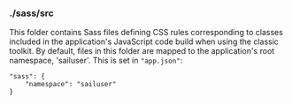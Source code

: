 ### ./sass/src

This folder contains Sass files defining CSS rules corresponding to classes
included in the application's JavaScript code build when using the classic toolkit.
By default, files in this folder are mapped to the application's root namespace, 'sailuser'.
This is set in `"app.json"`:

    "sass": {
        "namespace": "sailuser"
    }